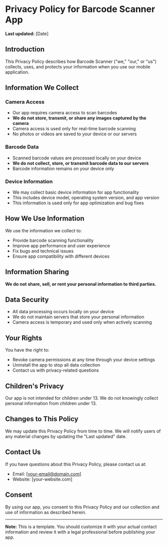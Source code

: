 # Privacy Policy for Barcode Scanner App

**Last updated:** [Date]

## Introduction

This Privacy Policy describes how Barcode Scanner ("we," "our," or "us") collects, uses, and protects your information when you use our mobile application.

## Information We Collect

### Camera Access
- Our app requires camera access to scan barcodes
- **We do not store, transmit, or share any images captured by the camera**
- Camera access is used only for real-time barcode scanning
- No photos or videos are saved to your device or our servers

### Barcode Data
- Scanned barcode values are processed locally on your device
- **We do not collect, store, or transmit barcode data to our servers**
- Barcode information remains on your device only

### Device Information
- We may collect basic device information for app functionality
- This includes device model, operating system version, and app version
- This information is used only for app optimization and bug fixes

## How We Use Information

We use the information we collect to:
- Provide barcode scanning functionality
- Improve app performance and user experience
- Fix bugs and technical issues
- Ensure app compatibility with different devices

## Information Sharing

**We do not share, sell, or rent your personal information to third parties.**

## Data Security

- All data processing occurs locally on your device
- We do not maintain servers that store your personal information
- Camera access is temporary and used only when actively scanning

## Your Rights

You have the right to:
- Revoke camera permissions at any time through your device settings
- Uninstall the app to stop all data collection
- Contact us with privacy-related questions

## Children's Privacy

Our app is not intended for children under 13. We do not knowingly collect personal information from children under 13.

## Changes to This Policy

We may update this Privacy Policy from time to time. We will notify users of any material changes by updating the "Last updated" date.

## Contact Us

If you have questions about this Privacy Policy, please contact us at:
- Email: [your-email@domain.com]
- Website: [your-website.com]

## Consent

By using our app, you consent to this Privacy Policy and our collection and use of information as described herein.

---

**Note:** This is a template. You should customize it with your actual contact information and review it with a legal professional before publishing your app. 
